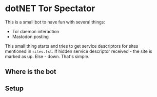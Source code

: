 # dotNET Tor Spectator

This is a small bot to have fun with several things:
 - Tor daemon interaction
 - Mastodon posting

This small thing starts and tries to get service descriptors for sites mentioned in `sites.txt`. If hidden service descriptor received - the site is marked as up. Else - down. That's simple.

## Where is the bot
## Setup 
